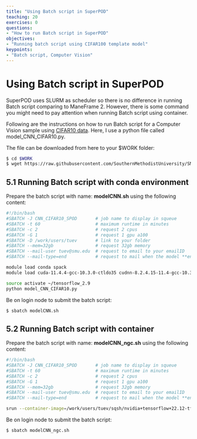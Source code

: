 ```yaml
---
title: "Using Batch script in SuperPOD"
teaching: 20
exercises: 0
questions:
- "How to run Batch script in SuperPOD"
objectives:
- "Running batch script using CIFAR100 template model"
keypoints:
- "Batch script, Computer Vision"
---
```


# Using Batch script in SuperPOD

SuperPOD uses SLURM as scheduler so there is no difference in running Batch script comparing to ManeFrame 2. However, there is some command you might need to pay attention when running Batch script using container.

Following are the instructions on how to run Batch script for a Computer Vision sample using [CIFAR10 data](https://www.cs.toronto.edu/~kriz/cifar.html). Here, I use a python file called model_CNN_CIFAR10.py. 

The file can be downloaded from here to your $WORK folder:

```bash
$ cd $WORK
$ wget https://raw.githubusercontent.com/SouthernMethodistUniversity/SMU_SuperPOD_101/e6315c29ca0542351b79233729708dfa16161cdf/files/model_CNN_CIFAR10.py
```

## 5.1 Running Batch script with conda environment

Prepare the batch script with name: **modelCNN.sh** using the following content:

```bash
#!/bin/bash
#SBATCH -J CNN_CIFAR10_SPOD       # job name to display in squeue
#SBATCH -t 60                     # maximum runtime in minutes
#SBATCH -c 2                      # request 2 cpus    
#SBATCH -G 1                      # request 1 gpu a100
#SBATCH -D /work/users/tuev       # link to your folder
#SBATCH --mem=32gb                # request 32gb memory
#SBATCH --mail-user tuev@smu.edu  # request to email to your emailID
#SBATCH --mail-type=end           # request to mail when the model **end**

module load conda spack
module load cuda-11.4.4-gcc-10.3.0-ctldo35 cudnn-8.2.4.15-11.4-gcc-10.3.0-eluwegp

source activate ~/tensorflow_2.9
python model_CNN_CIFAR10.py
```

Be on login node to submit the batch script:

```bash
$ sbatch modelCNN.sh
```

## 5.2 Running Batch script with container

Prepare the batch script with name: **modelCNN_ngc.sh** using the following content:

```bash
#!/bin/bash
#SBATCH -J CNN_CIFAR10_SPOD       # job name to display in squeue
#SBATCH -t 60                     # maximum runtime in minutes
#SBATCH -c 2                      # request 2 cpus    
#SBATCH -G 1                      # request 1 gpu a100
#SBATCH --mem=32gb                # request 32gb memory
#SBATCH --mail-user tuev@smu.edu  # request to email to your emailID
#SBATCH --mail-type=end           # request to mail when the model **end**

srun --container-image=/work/users/tuev/sqsh/nvidia+tensorflow+22.12-tf2-py3.sqsh --container-mounts=$WORK python $WORK/model_CNN_CIFAR10.py
```

Be on login node to submit the batch script:

```bash
$ sbatch modelCNN_ngc.sh
```
